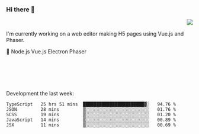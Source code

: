 ### Hi there 👋

<img align="right" src="https://github-readme-stats.vercel.app/api?username=jasonpanggo"/>

<br>
<p align="left">
I'm currently working on a web editor making H5 pages using Vue.js and Phaser.
</p>
<p align="left">
📖 Node.js Vue.js Electron Phaser
</p>
<br>
<br>
<br>
<br>

Development the last week:
<!--START_SECTION:waka-->
```text
TypeScript   25 hrs 51 mins  ███████████████████████▓░   94.76 % 
JSON         28 mins         ▒░░░░░░░░░░░░░░░░░░░░░░░░   01.76 % 
SCSS         19 mins         ▒░░░░░░░░░░░░░░░░░░░░░░░░   01.20 % 
JavaScript   14 mins         ▒░░░░░░░░░░░░░░░░░░░░░░░░   00.89 % 
JSX          11 mins         ▒░░░░░░░░░░░░░░░░░░░░░░░░   00.69 % 
```
<!--END_SECTION:waka-->

<!--
**JASONPANGGO/jasonpanggo** is a ✨ _special_ ✨ repository because its `README.md` (this file) appears on your GitHub profile.

Here are some ideas to get you started:

- 🔭 I’m currently working on ...
- 🌱 I’m currently learning ...
- 👯 I’m looking to collaborate on ...
- 🤔 I’m looking for help with ...
- 💬 Ask me about ...
- 📫 How to reach me: ...
- 😄 Pronouns: ...
- ⚡ Fun fact: ...
-->
